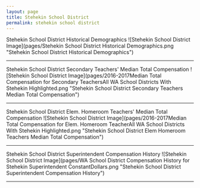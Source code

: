 ```yaml
---
layout: page
title: Stehekin School District
permalink: stehekin school district
---
```



Stehekin School District Historical Demographics
![Stehekin School District Image](pages/Stehekin School District Historical Demographics.png "Stehekin School District Historical Demographics")

___

Stehekin School District Secondary Teachers' Median Total Compensation
![Stehekin School District Image](pages/2016-2017Median Total Compensation for Secondary TeachersAll WA School Districts With Stehekin Highlighted.png "Stehekin School District Secondary Teachers Median Total Compensation")

___

Stehekin School District Elem. Homeroom Teachers' Median Total Compensation
![Stehekin School District Image](pages/2016-2017Median Total Compensation for Elem. Homeroom TeacherAll WA School Districts With Stehekin Highlighted.png "Stehekin School District Elem Homeroom Teachers Median Total Compensation")

___

Stehekin School District Superintendent Compensation History
![Stehekin School District Image](pages/WA School District Compensation History for Stehekin Superintendent ConstantDollars.png "Stehekin School District Superintendent Compensation History")

___


